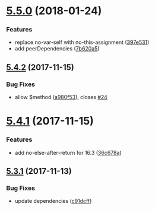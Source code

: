 <a name="5.5.0"></a>
# [5.5.0](https://github.com/progre/tslint-config-airbnb/compare/5.4.2...5.5.0) (2018-01-24)


### Features

* replace no-var-self with no-this-assignment ([397e531](https://github.com/progre/tslint-config-airbnb/commit/397e531))
* add peerDependencies ([7b620a5](https://github.com/progre/tslint-config-airbnb/commit/7b620a5))



<a name="5.4.2"></a>
## [5.4.2](https://github.com/progre/tslint-config-airbnb/compare/5.4.1...5.4.2) (2017-11-15)


### Bug Fixes

* allow $method ([a980f53](https://github.com/progre/tslint-config-airbnb/commit/a980f53)), closes [#24](https://github.com/progre/tslint-config-airbnb/issues/24)



<a name="5.4.1"></a>
# [5.4.1](https://github.com/progre/tslint-config-airbnb/compare/5.3.0...5.4.1) (2017-11-15)


### Features

* add no-else-after-return for 16.3 ([36c678a](https://github.com/progre/tslint-config-airbnb/commit/36c678a))



<a name="5.3.1"></a>
## [5.3.1](https://github.com/progre/tslint-config-airbnb/compare/5.3.0...5.3.1) (2017-11-13)


### Bug Fixes

* update dependencies ([c91dcff](https://github.com/progre/tslint-config-airbnb/commit/c91dcff))




